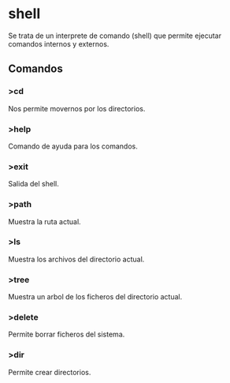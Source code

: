 # shell
Se trata de un interprete de comando (shell) que permite ejecutar comandos internos y externos.

## Comandos 
### >cd
Nos permite movernos por los directorios.
### >help
Comando de ayuda para los comandos.
### >exit
Salida del shell.
### >path
Muestra la ruta actual.
### >ls
Muestra los archivos del directorio actual.
### >tree
Muestra un arbol de los ficheros del directorio actual.
### >delete
Permite borrar ficheros del sistema.
### >dir
Permite crear directorios.
### 